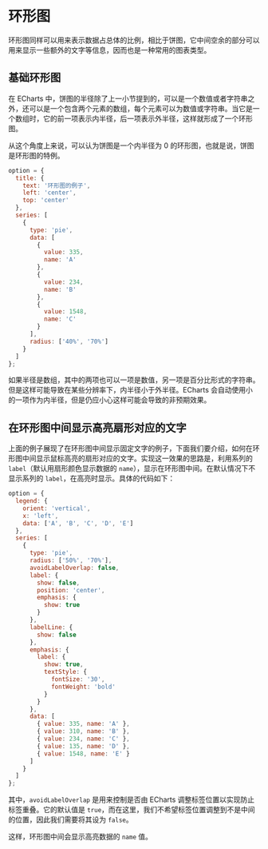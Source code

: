 # 环形图

环形图同样可以用来表示数据占总体的比例，相比于饼图，它中间空余的部分可以用来显示一些额外的文字等信息，因而也是一种常用的图表类型。

## 基础环形图

在 ECharts 中，饼图的半径除了上一小节提到的，可以是一个数值或者字符串之外，还可以是一个包含两个元素的数组，每个元素可以为数值或字符串。当它是一个数组时，它的前一项表示内半径，后一项表示外半径，这样就形成了一个环形图。

从这个角度上来说，可以认为饼图是一个内半径为 0 的环形图，也就是说，饼图是环形图的特例。

```js [live]
option = {
  title: {
    text: '环形图的例子',
    left: 'center',
    top: 'center'
  },
  series: [
    {
      type: 'pie',
      data: [
        {
          value: 335,
          name: 'A'
        },
        {
          value: 234,
          name: 'B'
        },
        {
          value: 1548,
          name: 'C'
        }
      ],
      radius: ['40%', '70%']
    }
  ]
};
```

如果半径是数组，其中的两项也可以一项是数值，另一项是百分比形式的字符串。但是这样可能导致在某些分辨率下，内半径小于外半径。ECharts 会自动使用小的一项作为内半径，但是仍应小心这样可能会导致的非预期效果。

## 在环形图中间显示高亮扇形对应的文字

上面的例子展现了在环形图中间显示固定文字的例子，下面我们要介绍，如何在环形图中间显示鼠标高亮的扇形对应的文字。实现这一效果的思路是，利用系列的 `label`（默认用扇形颜色显示数据的 `name`），显示在环形图中间。在默认情况下不显示系列的 `label`，在高亮时显示。具体的代码如下：

```js [live]
option = {
  legend: {
    orient: 'vertical',
    x: 'left',
    data: ['A', 'B', 'C', 'D', 'E']
  },
  series: [
    {
      type: 'pie',
      radius: ['50%', '70%'],
      avoidLabelOverlap: false,
      label: {
        show: false,
        position: 'center',
        emphasis: {
          show: true
        }
      },
      labelLine: {
        show: false
      },
      emphasis: {
        label: {
          show: true,
          textStyle: {
            fontSize: '30',
            fontWeight: 'bold'
          }
        }
      },
      data: [
        { value: 335, name: 'A' },
        { value: 310, name: 'B' },
        { value: 234, name: 'C' },
        { value: 135, name: 'D' },
        { value: 1548, name: 'E' }
      ]
    }
  ]
};
```

其中，`avoidLabelOverlap` 是用来控制是否由 ECharts 调整标签位置以实现防止标签重叠。它的默认值是 `true`，而在这里，我们不希望标签位置调整到不是中间的位置，因此我们需要将其设为 `false`。

这样，环形图中间会显示高亮数据的 `name` 值。
